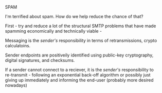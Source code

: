 SPAM

I'm terrified about spam. How do we help reduce the chance of that?

First - try and reduce a lot of the structural SMTP problems that have made spamming economically and technically viable - 

Messaging is the *sender's* responsibility in terms of retransmissions, crypto calculatoins.

Sender endpoints are positiveily identified using public-key cryptography, digital signatures, and checksums.

If a sender cannot connect to a reciever, it is the *sender's* responsibility to re-transmit - following an exponential back-off algorithm or possibly just giving up immediately and informing the end-user (probably more desired nowadays)